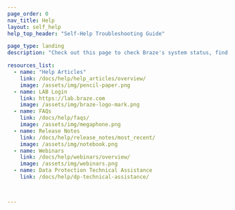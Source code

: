 ```yaml
---
page_order: 0
nav_title: Help
layout: self_help
help_top_header: "Self-Help Troubleshooting Guide"

page_type: landing
description: "Check out this page to check Braze's system status, find helpful resources, or search for what you need."

resources_list:
  - name: "Help Articles"
    link: /docs/help/help_articles/overview/
    image: /assets/img/pencil-paper.png
  - name: LAB Login
    link: https://lab.braze.com
    image: /assets/img/braze-logo-mark.png
  - name: FAQs
    link: /docs/help/faqs/
    image: /assets/img/megaphone.png
  - name: Release Notes
    link: /docs/help/release_notes/most_recent/
    image: /assets/img/notebook.png
  - name: Webinars
    link: /docs/help/webinars/overview/
    image: /assets/img/webinars.png
  - name: Data Protection Technical Assistance
    link: /docs/help/dp-technical-assistance/



---
```

